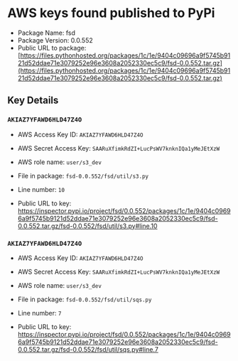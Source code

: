 # AWS keys found published to PyPi

* Package Name: fsd
* Package Version: 0.0.552
* Public URL to package: [https://files.pythonhosted.org/packages/1c/1e/9404c09696a9f5745b9121d52ddae71e3079252e96e3608a2052330ec5c9/fsd-0.0.552.tar.gz](https://files.pythonhosted.org/packages/1c/1e/9404c09696a9f5745b9121d52ddae71e3079252e96e3608a2052330ec5c9/fsd-0.0.552.tar.gz)

## Key Details

### `AKIAZ7YFAWD6HLD47Z4O`

* AWS Access Key ID: `AKIAZ7YFAWD6HLD47Z4O`
* AWS Secret Access Key: `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` 
* AWS role name: `user/s3_dev`
* File in package: `fsd-0.0.552/fsd/util/s3.py`
* Line number: `10`

* Public URL to key: https://inspector.pypi.io/project/fsd/0.0.552/packages/1c/1e/9404c09696a9f5745b9121d52ddae71e3079252e96e3608a2052330ec5c9/fsd-0.0.552.tar.gz/fsd-0.0.552/fsd/util/s3.py#line.10



### `AKIAZ7YFAWD6HLD47Z4O`

* AWS Access Key ID: `AKIAZ7YFAWD6HLD47Z4O`
* AWS Secret Access Key: `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` 
* AWS role name: `user/s3_dev`
* File in package: `fsd-0.0.552/fsd/util/sqs.py`
* Line number: `7`

* Public URL to key: https://inspector.pypi.io/project/fsd/0.0.552/packages/1c/1e/9404c09696a9f5745b9121d52ddae71e3079252e96e3608a2052330ec5c9/fsd-0.0.552.tar.gz/fsd-0.0.552/fsd/util/sqs.py#line.7


